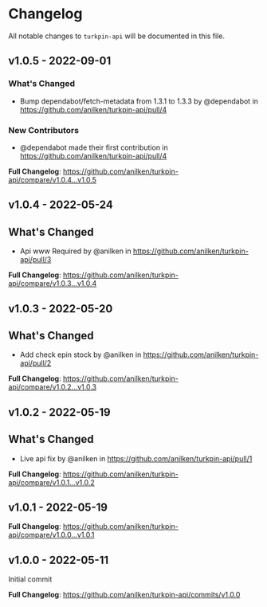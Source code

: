 # Changelog

All notable changes to `turkpin-api` will be documented in this file.

## v1.0.5 - 2022-09-01

### What's Changed

- Bump dependabot/fetch-metadata from 1.3.1 to 1.3.3 by @dependabot in https://github.com/anilken/turkpin-api/pull/4

### New Contributors

- @dependabot made their first contribution in https://github.com/anilken/turkpin-api/pull/4

**Full Changelog**: https://github.com/anilken/turkpin-api/compare/v1.0.4...v1.0.5

## v1.0.4 - 2022-05-24

## What's Changed

- Api www Required by @anilken in https://github.com/anilken/turkpin-api/pull/3

**Full Changelog**: https://github.com/anilken/turkpin-api/compare/v1.0.3...v1.0.4

## v1.0.3 - 2022-05-20

## What's Changed

- Add check epin stock by @anilken in https://github.com/anilken/turkpin-api/pull/2

**Full Changelog**: https://github.com/anilken/turkpin-api/compare/v1.0.2...v1.0.3

## v1.0.2 - 2022-05-19

## What's Changed

- Live api fix by @anilken in https://github.com/anilken/turkpin-api/pull/1

**Full Changelog**: https://github.com/anilken/turkpin-api/compare/v1.0.1...v1.0.2

## v1.0.1 - 2022-05-19

**Full Changelog**: https://github.com/anilken/turkpin-api/compare/v1.0.0...v1.0.1

## v1.0.0 - 2022-05-11

Initial commit

**Full Changelog**: https://github.com/anilken/turkpin-api/commits/v1.0.0
